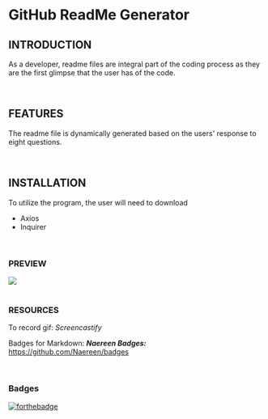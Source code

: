 # GitHub ReadMe Generator

## INTRODUCTION

As a developer, readme files are integral part of the coding process as they are the first glimpse that the user has of the code.

<br>

## FEATURES

The readme file is dynamically generated based on the users' response to eight questions.

<br>

## INSTALLATION

To utilize the program, the user will need to download

* Axios
* Inquirer

<br>

### PREVIEW

<img src="./utils/Readme_Generator.gif"/>

<br>
<br>

### RESOURCES

 To record gif:  *Screencastify*

 Badges for Markdown:  ***Naereen Badges:***  
https://github.com/Naereen/badges

<br>

### Badges

[![forthebadge](https://forthebadge.com/images/badges/check-it-out.svg)](https://lturner19.github.io/GitHub_readme_generator/)


